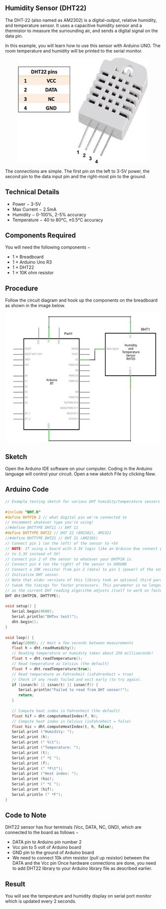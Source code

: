 ## Humidity Sensor (DHT22)
The DHT-22 (also named as AM2302) is a digital-output, relative humidity, and temperature sensor. It uses a capacitive humidity sensor and a thermistor to measure the surrounding air, and sends a digital signal on the data pin.

In this example, you will learn how to use this sensor with Arduino UNO. The room temperature and humidity will be printed to the serial monitor.
<p align="center">
	<img src="/1.Arduino%20Programming/1.%20Dataset/dht22_sensor.jpg" />
</p>
The connections are simple. The first pin on the left to 3-5V power, the second pin to the data input pin and the right-most pin to the ground.

## Technical Details

 - Power − 3-5V
 - Max Current − 2.5mA
 - Humidity − 0-100%, 2-5% accuracy
 - Temperature − 40 to 80°C, ±0.5°C accuracy

## Components Required
You will need the following components −

 - 1 × Breadboard
 - 1 × Arduino Uno R3
 - 1 × DHT22
 - 1 × 10K ohm resistor

## Procedure
Follow the circuit diagram and hook up the components on the breadboard as shown in the image below.
<p align="center">
	<img src="/1.Arduino%20Programming/1.%20Dataset/humidity_sensor_circuit.jpg" />
</p>

## Sketch
Open the Arduino IDE software on your computer. Coding in the Arduino language will control your circuit. Open a new sketch File by clicking New.

## Arduino Code

```C
// Example testing sketch for various DHT humidity/temperature sensors

#include "DHT.h"
#define DHTPIN 2 // what digital pin we're connected to
// Uncomment whatever type you're using!
//#define DHTTYPE DHT11 // DHT 11
#define DHTTYPE DHT22 // DHT 22 (AM2302), AM2321
//#define DHTTYPE DHT21 // DHT 21 (AM2301)
// Connect pin 1 (on the left) of the sensor to +5V
// NOTE: If using a board with 3.3V logic like an Arduino Due connect pin 1
// to 3.3V instead of 5V!
// Connect pin 2 of the sensor to whatever your DHTPIN is
// Connect pin 4 (on the right) of the sensor to GROUND
// Connect a 10K resistor from pin 2 (data) to pin 1 (power) of the sensor
// Initialize DHT sensor.
// Note that older versions of this library took an optional third parameter to
// tweak the timings for faster processors. This parameter is no longer needed
// as the current DHT reading algorithm adjusts itself to work on faster procs.
DHT dht(DHTPIN, DHTTYPE);

void setup() {
   Serial.begin(9600);
   Serial.println("DHTxx test!");
   dht.begin();
}

void loop() {
   delay(2000); // Wait a few seconds between measurements
   float h = dht.readHumidity();
   // Reading temperature or humidity takes about 250 milliseconds!
   float t = dht.readTemperature();
   // Read temperature as Celsius (the default)
   float f = dht.readTemperature(true);
   // Read temperature as Fahrenheit (isFahrenheit = true)
   // Check if any reads failed and exit early (to try again).
   if (isnan(h) || isnan(t) || isnan(f)) {
      Serial.println("Failed to read from DHT sensor!");
      return;
   }
   
   // Compute heat index in Fahrenheit (the default)
   float hif = dht.computeHeatIndex(f, h);
   // Compute heat index in Celsius (isFahreheit = false)
   float hic = dht.computeHeatIndex(t, h, false);
   Serial.print ("Humidity: ");
   Serial.print (h);
   Serial.print (" %\t");
   Serial.print ("Temperature: ");
   Serial.print (t);
   Serial.print (" *C ");
   Serial.print (f);
   Serial.print (" *F\t");
   Serial.print ("Heat index: ");
   Serial.print (hic);
   Serial.print (" *C ");
   Serial.print (hif);
   Serial.println (" *F");
}
```

## Code to Note
DHT22 sensor has four terminals (Vcc, DATA, NC, GND), which are connected to the board as follows −

 - DATA pin to Arduino pin number 2
 - Vcc pin to 5 volt of Arduino board
 - GND pin to the ground of Arduino board
 - We need to connect 10k ohm resistor (pull up resistor) between the DATA and the Vcc pin
Once hardware connections are done, you need to add DHT22 library to your Arduino library file as described earlier.

## Result
You will see the temperature and humidity display on serial port monitor which is updated every 2 seconds.
